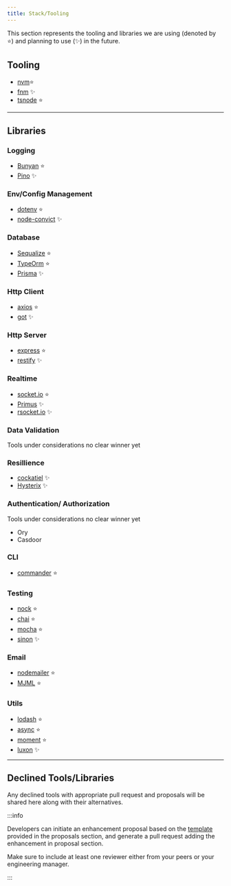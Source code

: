 ```yaml
---
title: Stack/Tooling
---
```


This section represents the tooling and libraries we are using (denoted by ⭐) and planning to use (✨) in the future.

## Tooling

- [nvm](https://github.com/nvm-sh/nvm)⭐
- [fnm](https://github.com/Schniz/fnm) ✨
- [tsnode](https://www.npmjs.com/package/ts-node) ⭐

---

## Libraries

### Logging

- [Bunyan](https://github.com/trentm/node-bunyan) ⭐
- [Pino](https://github.com/pinojs/pino) ✨

### Env/Config Management

- [dotenv](https://www.npmjs.com/package/dotenv) ⭐
- [node-convict](https://github.com/mozilla/node-convict) ✨

### Database

- [Sequalize](https://sequelize.org/) ⭐
- [TypeOrm](https://typeorm.io/) ⭐
- [Prisma](https://www.prisma.io/) ✨

### Http Client

- [axios](https://github.com/axios/axios) ⭐
- [got](https://github.com/sindresorhus/got) ✨

### Http Server

- [express](https://expressjs.com/) ⭐
- [restify](http://restify.com/) ✨

### Realtime

- [socket.io](https://github.com/socketio/socket.io) ⭐
- [Primus](https://github.com/primus/primus) ✨
- [rsocket.io](https://rsocket.io/) ✨

### Data Validation

Tools under considerations no clear winner yet

### Resillience

- [cockatiel](https://npm.io/package/cockatiel) ✨
- [Hysterix](https://www.npmjs.com/package/hystrixjs) ✨

### Authentication/ Authorization

Tools under considerations no clear winner yet

- Ory
- Casdoor

### CLI

- [commander](https://github.com/tj/commander.js) ⭐

### Testing

- [nock](https://github.com/nock/nock) ⭐
- [chai](https://www.chaijs.com/) ⭐
- [mocha](https://github.com/mochajs/mocha) ⭐
- [sinon](https://github.com/sinonjs/sinon) ✨

### Email

- [nodemailer](https://github.com/nodemailer/nodemailer) ⭐
- [MJML](https://github.com/mjmlio/mjml) ⭐

### Utils

- [lodash](https://lodash.com/) ⭐
- [async](https://caolan.github.io/async/v3/) ⭐
- [moment](https://github.com/moment/moment) ⭐
- [luxon](https://github.com/moment/luxon) ✨

---

## Declined Tools/Libraries

Any declined tools with appropriate pull request and proposals will be shared here along with their alternatives.

:::info

Developers can initiate an enhancement proposal based on the [template](../Proposals/Template) provided in the proposals section, and generate a pull request adding the enhancement in proposal section.

Make sure to include at least one reviewer either from your peers or your engineering manager.

:::
